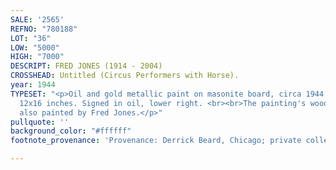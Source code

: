 ```yaml
---
SALE: '2565'
REFNO: "780188"
LOT: "36"
LOW: "5000"
HIGH: "7000"
DESCRIPT: FRED JONES (1914 - 2004)
CROSSHEAD: Untitled (Circus Performers with Horse).
year: 1944
TYPESET: "<p>Oil and gold metallic paint on masonite board, circa 1944. 305x406 mm;
  12x16 inches. Signed in oil, lower right. <br><br>The painting's wood frame was
  also painted by Fred Jones.</p>"
pullquote: ''
background_color: "#ffffff"
footnote_provenance: 'Provenance: Derrick Beard, Chicago; private collection, Illinois.'

---
```

